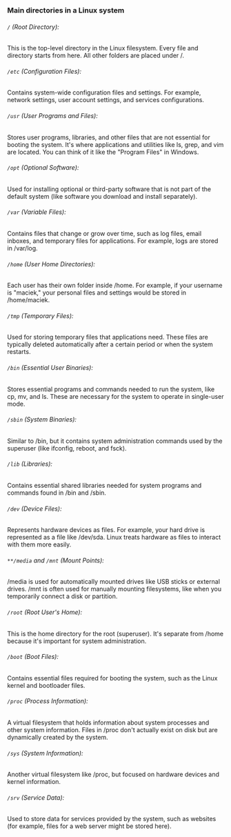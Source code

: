 ### Main directories in a Linux system

###### ```/``` (Root Directory):
This is the top-level directory in the Linux filesystem.
Every file and directory starts from here.
All other folders are placed under /.

###### ```/etc``` (Configuration Files):
Contains system-wide configuration files and settings.
For example, network settings, user account settings, and services configurations.

###### ```/usr``` (User Programs and Files):
Stores user programs, libraries, and other files that are not essential for booting the system.
It's where applications and utilities like ls, grep, and vim are located.
You can think of it like the "Program Files" in Windows.

###### ```/opt``` (Optional Software):
Used for installing optional or third-party software that is not part of the default system (like software you download and install separately).

###### ```/var``` (Variable Files):
Contains files that change or grow over time, such as log files, email inboxes, and temporary files for applications.
For example, logs are stored in /var/log.

###### ```/home``` (User Home Directories):
Each user has their own folder inside /home.
For example, if your username is "maciek," your personal files and settings would be stored in /home/maciek.

###### ```/tmp``` (Temporary Files):
Used for storing temporary files that applications need.
These files are typically deleted automatically after a certain period or when the system restarts.

###### ```/bin``` (Essential User Binaries):
Stores essential programs and commands needed to run the system, like cp, mv, and ls.
These are necessary for the system to operate in single-user mode.

###### ```/sbin``` (System Binaries):
Similar to /bin, but it contains system administration commands used by the superuser (like ifconfig, reboot, and fsck).

###### ```/lib``` (Libraries):
Contains essential shared libraries needed for system programs and commands found in /bin and /sbin.

###### ```/dev``` (Device Files):
Represents hardware devices as files.
For example, your hard drive is represented as a file like /dev/sda.
Linux treats hardware as files to interact with them more easily.

###### ```**/media``` and ```/mnt``` (Mount Points):
/media is used for automatically mounted drives like USB sticks or external drives.
/mnt is often used for manually mounting filesystems, like when you temporarily connect a disk or partition.

###### ```/root``` (Root User's Home):
This is the home directory for the root (superuser).
It's separate from /home because it's important for system administration.

###### ```/boot``` (Boot Files):
Contains essential files required for booting the system, such as the Linux kernel and bootloader files.

###### ```/proc``` (Process Information):
A virtual filesystem that holds information about system processes and other system information.
Files in /proc don't actually exist on disk but are dynamically created by the system.

###### ```/sys``` (System Information):
Another virtual filesystem like /proc, but focused on hardware devices and kernel information.

###### ```/srv``` (Service Data):
Used to store data for services provided by the system, such as websites (for example, files for a web server might be stored here).